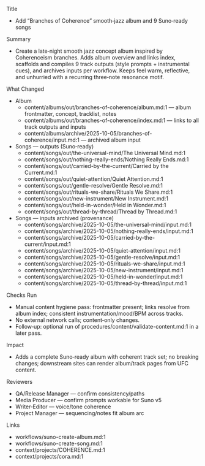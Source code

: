 Title
- Add “Branches of Coherence” smooth‑jazz album and 9 Suno‑ready songs

Summary
- Create a late‑night smooth jazz concept album inspired by Coherenceism branches. Adds album overview and links index, scaffolds and compiles 9 track outputs (style prompts + instrumental cues), and archives inputs per workflow. Keeps feel warm, reflective, and unhurried with a recurring three‑note resonance motif.

What Changed
- Album
  - content/albums/out/branches-of-coherence/album.md:1 — album frontmatter, concept, tracklist, notes
  - content/albums/out/branches-of-coherence/index.md:1 — links to all track outputs and inputs
  - content/albums/archive/2025-10-05/branches-of-coherence/input.md:1 — archived album input
- Songs — outputs (Suno‑ready)
  - content/songs/out/the-universal-mind/The Universal Mind.md:1
  - content/songs/out/nothing-really-ends/Nothing Really Ends.md:1
  - content/songs/out/carried-by-the-current/Carried by the Current.md:1
  - content/songs/out/quiet-attention/Quiet Attention.md:1
  - content/songs/out/gentle-resolve/Gentle Resolve.md:1
  - content/songs/out/rituals-we-share/Rituals We Share.md:1
  - content/songs/out/new-instrument/New Instrument.md:1
  - content/songs/out/held-in-wonder/Held in Wonder.md:1
  - content/songs/out/thread-by-thread/Thread by Thread.md:1
- Songs — inputs archived (provenance)
  - content/songs/archive/2025-10-05/the-universal-mind/input.md:1
  - content/songs/archive/2025-10-05/nothing-really-ends/input.md:1
  - content/songs/archive/2025-10-05/carried-by-the-current/input.md:1
  - content/songs/archive/2025-10-05/quiet-attention/input.md:1
  - content/songs/archive/2025-10-05/gentle-resolve/input.md:1
  - content/songs/archive/2025-10-05/rituals-we-share/input.md:1
  - content/songs/archive/2025-10-05/new-instrument/input.md:1
  - content/songs/archive/2025-10-05/held-in-wonder/input.md:1
  - content/songs/archive/2025-10-05/thread-by-thread/input.md:1

Checks Run
- Manual content hygiene pass: frontmatter present; links resolve from album index; consistent instrumentation/mood/BPM across tracks.
- No external network calls; content‑only changes.
- Follow‑up: optional run of procedures/content/validate-content.md:1 in a later pass.

Impact
- Adds a complete Suno‑ready album with coherent track set; no breaking changes; downstream sites can render album/track pages from UFC content.

Reviewers
- QA/Release Manager — confirm consistency/paths
- Media Producer — confirm prompts workable for Suno v5
- Writer‑Editor — voice/tone coherence
- Project Manager — sequencing/notes fit album arc

Links
- workflows/suno-create-album.md:1
- workflows/suno-create-song.md:1
- context/projects/COHERENCE.md:1
- context/projects/cora.md:1

